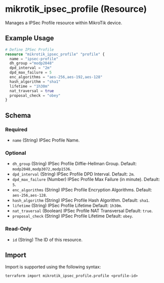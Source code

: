 # mikrotik_ipsec_profile (Resource)
Manages a IPSec Profile resource within MikroTik device.

## Example Usage
```terraform
# Define IPSec Profile
resource "mikrotik_ipsec_profile" "profile" {
  name = "ipsec-profile"
  dh_group ="modp2048"
  dpd_interval = "2m"
  dpd_max_failure = 5
  enc_algorithms = "aes-256,aes-192,aes-128"
  hash_algorithm = "sha1"
  lifetime = "1h30m"
  nat_traversal = true
  proposal_check = "obey"
}
```

<!-- schema generated by tfplugindocs -->
## Schema

### Required

- `name` (String) IPSec Profile Name.

### Optional

- `dh_group` (String) IPSec Profile Diffie-Hellman Group. Default: `modp2048,modp3072,modp1536`.
- `dpd_interval` (String) IPSec Profile DPD Interval. Default: `2m`.
- `dpd_max_failure` (Number) IPSec Profile Max Failure (in minute). Default: `5`.
- `enc_algorithms` (String) IPSec Profile Encryption Algorithms. Default: `aes-256,aes-128`.
- `hash_algorithm` (String) IPSec Profile Hash Algorithm. Default: `sha1`.
- `lifetime` (String) IPSec Profile Lifetime Default: `1h30m`.
- `nat_traversal` (Boolean) IPSec Profile NAT Transversal Default: `true`.
- `proposal_check` (String) IPSec Profile Lifetime Default: `obey`.

### Read-Only

- `id` (String) The ID of this resource.

## Import
Import is supported using the following syntax:
```shell
terraform import mikrotik_ipsec_profile.profile <profile-id>
```
